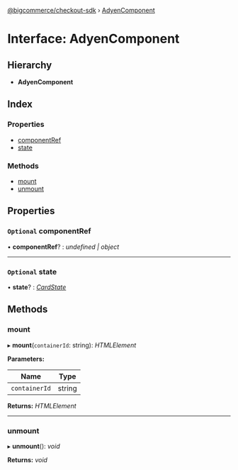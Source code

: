 [@bigcommerce/checkout-sdk](../README.md) › [AdyenComponent](adyencomponent.md)

# Interface: AdyenComponent

## Hierarchy

* **AdyenComponent**

## Index

### Properties

* [componentRef](adyencomponent.md#optional-componentref)
* [state](adyencomponent.md#optional-state)

### Methods

* [mount](adyencomponent.md#mount)
* [unmount](adyencomponent.md#unmount)

## Properties

### `Optional` componentRef

• **componentRef**? : *undefined | object*

___

### `Optional` state

• **state**? : *[CardState](cardstate.md)*

## Methods

###  mount

▸ **mount**(`containerId`: string): *HTMLElement*

**Parameters:**

Name | Type |
------ | ------ |
`containerId` | string |

**Returns:** *HTMLElement*

___

###  unmount

▸ **unmount**(): *void*

**Returns:** *void*
